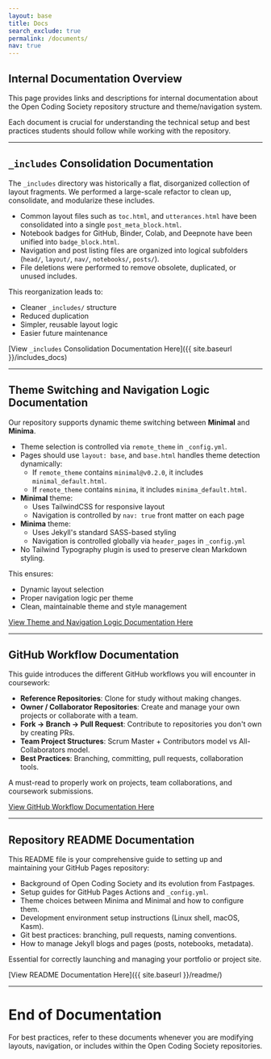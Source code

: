 ```yaml
---
layout: base 
title: Docs
search_exclude: true
permalink: /documents/
nav: true
---
```


## Internal Documentation Overview

This page provides links and descriptions for internal documentation about the Open Coding Society repository structure and theme/navigation system.

Each document is crucial for understanding the technical setup and best practices students should follow while working with the repository.

---

## `_includes` Consolidation Documentation

The `_includes` directory was historically a flat, disorganized collection of layout fragments. We performed a large-scale refactor to clean up, consolidate, and modularize these includes.

- Common layout files such as `toc.html`, and `utterances.html` have been consolidated into a single `post_meta_block.html`.
- Notebook badges for GitHub, Binder, Colab, and Deepnote have been unified into `badge_block.html`.
- Navigation and post listing files are organized into logical subfolders (`head/`, `layout/`, `nav/`, `notebooks/`, `posts/`).
- File deletions were performed to remove obsolete, duplicated, or unused includes.

This reorganization leads to:
- Cleaner `_includes/` structure
- Reduced duplication
- Simpler, reusable layout logic
- Easier future maintenance

[View `_includes` Consolidation Documentation Here]({{ site.baseurl }}/includes_docs)

---

## Theme Switching and Navigation Logic Documentation

Our repository supports dynamic theme switching between **Minimal** and **Minima**.

- Theme selection is controlled via `remote_theme` in `_config.yml`.
- Pages should use `layout: base`, and `base.html` handles theme detection dynamically:
  - If `remote_theme` contains `minimal@v0.2.0`, it includes `minimal_default.html`.
  - If `remote_theme` contains `minima`, it includes `minima_default.html`.
- **Minimal** theme:
  - Uses TailwindCSS for responsive layout
  - Navigation is controlled by `nav: true` front matter on each page
- **Minima** theme:
  - Uses Jekyll's standard SASS-based styling
  - Navigation is controlled globally via `header_pages` in `_config.yml`
- No Tailwind Typography plugin is used to preserve clean Markdown styling.

This ensures:
- Dynamic layout selection
- Proper navigation logic per theme
- Clean, maintainable theme and style management

[View Theme and Navigation Logic Documentation Here]({{site.baseurl}}/theme_and_nav_docs)

---

## GitHub Workflow Documentation

This guide introduces the different GitHub workflows you will encounter in coursework:

- **Reference Repositories**: Clone for study without making changes.
- **Owner / Collaborator Repositories**: Create and manage your own projects or collaborate with a team.
- **Fork → Branch → Pull Request**: Contribute to repositories you don't own by creating PRs.
- **Team Project Structures**: Scrum Master + Contributors model vs All-Collaborators model.
- **Best Practices**: Branching, committing, pull requests, collaboration tools.

A must-read to properly work on projects, team collaborations, and coursework submissions.

[View GitHub Workflow Documentation Here]({{site.baseurl}}/tools/github/workflow)

---

## Repository README Documentation

This README file is your comprehensive guide to setting up and maintaining your GitHub Pages repository:

- Background of Open Coding Society and its evolution from Fastpages.
- Setup guides for GitHub Pages Actions and `_config.yml`.
- Theme choices between Minima and Minimal and how to configure them.
- Development environment setup instructions (Linux shell, macOS, Kasm).
- Git best practices: branching, pull requests, naming conventions.
- How to manage Jekyll blogs and pages (posts, notebooks, metadata).

Essential for correctly launching and managing your portfolio or project site.

[View README Documentation Here]({{ site.baseurl }}/readme/)

---

# End of Documentation

For best practices, refer to these documents whenever you are modifying layouts, navigation, or includes within the Open Coding Society repositories.

